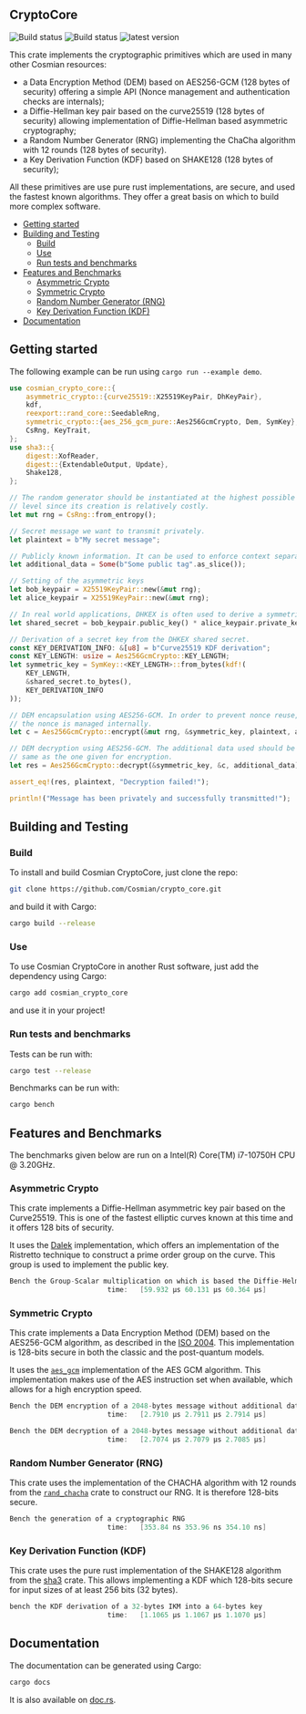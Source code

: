 ## CryptoCore

![Build status](https://github.com/Cosmian/crypto_core/actions/workflows/ci.yml/badge.svg)
![Build status](https://github.com/Cosmian/crypto_core/actions/workflows/audit.yml/badge.svg)
![latest version](<https://img.shields.io/crates/v/cosmian_crypto_core.svg>)

This crate implements the cryptographic primitives which are used in many other
Cosmian resources:

- a Data Encryption Method (DEM) based on AES256-GCM (128 bytes of security)
  offering a simple API (Nonce management and authentication checks are internals);
- a Diffie-Hellman key pair based on the curve25519 (128 bytes of security)
  allowing implementation of Diffie-Hellman based asymmetric cryptography;
- a Random Number Generator (RNG) implementing the ChaCha algorithm with 12
  rounds (128 bytes of security).
- a Key Derivation Function (KDF) based on SHAKE128 (128 bytes of security);

All these primitives are use pure rust implementations, are secure, and used
the fastest known algorithms. They offer a great basis on which to build more
complex software.

<!-- toc -->

- [Getting started](#getting-started)
- [Building and Testing](#building-and-testing)
  * [Build](#build)
  * [Use](#use)
  * [Run tests and benchmarks](#run-tests-and-benchmarks)
- [Features and Benchmarks](#features-and-benchmarks)
  * [Asymmetric Crypto](#asymmetric-crypto)
  * [Symmetric Crypto](#symmetric-crypto)
  * [Random Number Generator (RNG)](#random-number-generator-rng)
  * [Key Derivation Function (KDF)](#key-derivation-function-kdf)
- [Documentation](#documentation)

<!-- tocstop -->

## Getting started

The following example can be run using `cargo run --example demo`.

```rust
use cosmian_crypto_core::{
    asymmetric_crypto::{curve25519::X25519KeyPair, DhKeyPair},
    kdf,
    reexport::rand_core::SeedableRng,
    symmetric_crypto::{aes_256_gcm_pure::Aes256GcmCrypto, Dem, SymKey},
    CsRng, KeyTrait,
};
use sha3::{
    digest::XofReader,
    digest::{ExtendableOutput, Update},
    Shake128,
};

// The random generator should be instantiated at the highest possible
// level since its creation is relatively costly.
let mut rng = CsRng::from_entropy();

// Secret message we want to transmit privately.
let plaintext = b"My secret message";

// Publicly known information. It can be used to enforce context separation.
let additional_data = Some(b"Some public tag".as_slice());

// Setting of the asymmetric keys
let bob_keypair = X25519KeyPair::new(&mut rng);
let alice_keypair = X25519KeyPair::new(&mut rng);

// In real world applications, DHKEX is often used to derive a symmetric key.
let shared_secret = bob_keypair.public_key() * alice_keypair.private_key();

// Derivation of a secret key from the DHKEX shared secret.
const KEY_DERIVATION_INFO: &[u8] = b"Curve25519 KDF derivation";
const KEY_LENGTH: usize = Aes256GcmCrypto::KEY_LENGTH;
let symmetric_key = SymKey::<KEY_LENGTH>::from_bytes(kdf!(
    KEY_LENGTH,
    &shared_secret.to_bytes(),
    KEY_DERIVATION_INFO
));

// DEM encapsulation using AES256-GCM. In order to prevent nonce reuse,
// the nonce is managed internally.
let c = Aes256GcmCrypto::encrypt(&mut rng, &symmetric_key, plaintext, additional_data).unwrap();

// DEM decryption using AES256-GCM. The additional data used should be the
// same as the one given for encryption.
let res = Aes256GcmCrypto::decrypt(&symmetric_key, &c, additional_data).unwrap();

assert_eq!(res, plaintext, "Decryption failed!");

println!("Message has been privately and successfully transmitted!");
```

## Building and Testing

### Build

To install and build Cosmian CryptoCore, just clone the repo:

```bash
git clone https://github.com/Cosmian/crypto_core.git
```

and build it with Cargo:

```bash
cargo build --release
```

### Use

To use Cosmian CryptoCore in another Rust software, just add the dependency
using Cargo:

```bash
cargo add cosmian_crypto_core
```

and use it in your project!

### Run tests and benchmarks

Tests can be run with:

```bash
cargo test --release
```

Benchmarks can be run with:

```bash
cargo bench
```

## Features and Benchmarks

The benchmarks given below are run on a Intel(R) Core(TM) i7-10750H CPU @ 3.20GHz.

### Asymmetric Crypto

This crate implements a Diffie-Hellman asymmetric key pair based on the
Curve25519. This is one of the fastest elliptic curves known at this time and
it offers 128 bits of security.

It uses the [Dalek](https://github.com/dalek-cryptography/curve25519-dalek)
implementation, which offers an implementation of the Ristretto technique to
construct a prime order group on the curve. This group is used to implement
the public key.

```c
Bench the Group-Scalar multiplication on which is based the Diffie-Helman key exchange
                        time:   [59.932 µs 60.131 µs 60.364 µs]
```

### Symmetric Crypto

This crate implements a Data Encryption Method (DEM) based on the AES256-GCM
algorithm, as described in the [ISO 2004](https://www.shoup.net/iso/std6.pdf).
This implementation is 128-bits secure in both the classic and the post-quantum
models.

It uses the [`aes_gcm`](https://docs.rs/aes-gcm/latest/aes_gcm/index.html)
implementation of the AES GCM algorithm. This implementation makes use of the
AES instruction set when available, which allows for a high encryption speed.

```c
Bench the DEM encryption of a 2048-bytes message without additional data
                        time:   [2.7910 µs 2.7911 µs 2.7914 µs]

Bench the DEM decryption of a 2048-bytes message without additional data
                        time:   [2.7074 µs 2.7079 µs 2.7085 µs]
```

### Random Number Generator (RNG)

This crate uses the implementation of the CHACHA algorithm with 12 rounds from
the [`rand_chacha`](https://rust-random.github.io/rand/rand_chacha/index.html)
crate to construct our RNG. It is therefore 128-bits secure.

```c
Bench the generation of a cryptographic RNG
                        time:   [353.84 ns 353.96 ns 354.10 ns]
```

### Key Derivation Function (KDF)

This crate uses the pure rust implementation of the SHAKE128 algorithm from the
[sha3](https://docs.rs/sha3/latest/sha3) crate. This allows implementing a KDF
which 128-bits secure for input sizes of at least 256 bits (32 bytes).

```c
bench the KDF derivation of a 32-bytes IKM into a 64-bytes key
                        time:   [1.1065 µs 1.1067 µs 1.1070 µs]
```

## Documentation

The documentation can be generated using Cargo:

```bash
cargo docs
```

It is also available on
[doc.rs](https://docs.rs/cosmian_crypto_core/latest/cosmian_crypto_core/).
